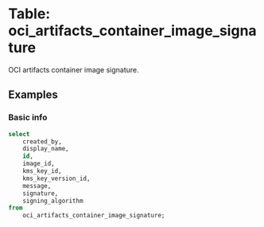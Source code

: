 # Table: oci_artifacts_container_image_signature

OCI artifacts container image signature.

## Examples

### Basic info

```sql
select
    created_by,
    display_name,
    id,
    image_id,
    kms_key_id,
    kms_key_version_id,
    message,
    signature,
    signing_algorithm
from
    oci_artifacts_container_image_signature;
```